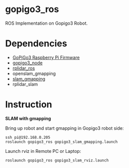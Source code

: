 # gopigo3_ros
ROS Implementation on Gopigo3 Robot.

# Dependencies

- [GoPiGo3 Raspberry Pi Firmware](https://github.com/DexterInd/GoPiGo3.git)
- [gopigo3_node](https://github.com/ros-gopigo/gopigo3_node.git)
- [rplidar_ros](https://github.com/Slamtec/rplidar_ros.git)
- openslam_gmapping
- [slam_gmapping](https://github.com/ros-perception/slam_gmapping.git)
- rplidar_slam

# Instruction

**SLAM with gmapping**

Bring up robot and start gmapping in Gopigo3 robot side:

```
ssh pi@192.168.0.205
roslaunch gopigo3_ros gopigo3_slam_gmapping.launch
```

Launch rviz in Remote PC or Laptop:

```
roslaunch gopigo3_ros gopigo3_slam_rviz.launch
```

